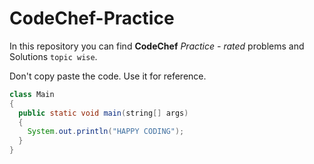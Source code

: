 # CodeChef-Practice

In this repository you can find **CodeChef** *Practice - rated* problems and Solutions `topic wise`.

Don't copy paste the code. Use it for reference.

```java
class Main
{
  public static void main(string[] args)
  {
    System.out.println("HAPPY CODING");
  }
}
```
